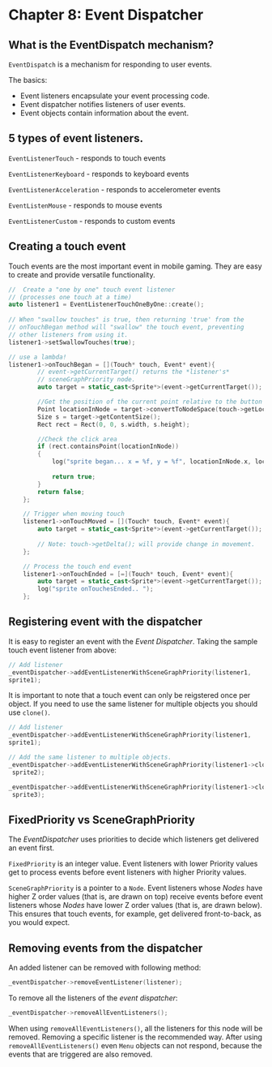 # Chapter 8: Event Dispatcher

## What is the EventDispatch mechanism?
`EventDispatch` is a mechanism for responding to user events.

The basics:

* Event listeners encapsulate your event processing code.
* Event dispatcher notifies listeners of user events.
* Event objects contain information about the event.

## 5 types of event listeners.
         
`EventListenerTouch` - responds to touch events
             
`EventListenerKeyboard` - responds to keyboard events
         
`EventListenerAcceleration` - responds to accelerometer events    
        
`EventListenMouse` - responds to mouse events
         
`EventListenerCustom` - responds to custom events   

## Creating a touch event
Touch events are the most important event in mobile gaming. They are easy to create 
and provide versatile functionality.
```cpp
//  Create a "one by one" touch event listener 
// (processes one touch at a time)
auto listener1 = EventListenerTouchOneByOne::create();
    
// When "swallow touches" is true, then returning 'true' from the
// onTouchBegan method will "swallow" the touch event, preventing 
// other listeners from using it.
listener1->setSwallowTouches(true);

// use a lambda!
listener1->onTouchBegan = [](Touch* touch, Event* event){
        // event->getCurrentTarget() returns the *listener's* 
        // sceneGraphPriority node.
        auto target = static_cast<Sprite*>(event->getCurrentTarget());

        //Get the position of the current point relative to the button
        Point locationInNode = target->convertToNodeSpace(touch->getLocation());
        Size s = target->getContentSize();
        Rect rect = Rect(0, 0, s.width, s.height);

        //Check the click area
        if (rect.containsPoint(locationInNode))
        {
            log("sprite began... x = %f, y = %f", locationInNode.x, locationInNode.y);
        
            return true;
        }
        return false;
    };

    // Trigger when moving touch
    listener1->onTouchMoved = [](Touch* touch, Event* event){
        auto target = static_cast<Sprite*>(event->getCurrentTarget());
        
        // Note: touch->getDelta(); will provide change in movement.
    };

    // Process the touch end event
    listener1->onTouchEnded = [=](Touch* touch, Event* event){
        auto target = static_cast<Sprite*>(event->getCurrentTarget());
        log("sprite onTouchesEnded.. ");
    };
```

## Registering event with the dispatcher
It is easy to register an event with the *Event Dispatcher*. Taking the sample touch event listener from above: 
```cpp
// Add listener
_eventDispatcher->addEventListenerWithSceneGraphPriority(listener1, 
sprite1);
```
It is important to note that a touch event can only be reigstered once per object. If you need to use the same listener for multiple objects you should
use `clone()`.
```cpp
// Add listener
_eventDispatcher->addEventListenerWithSceneGraphPriority(listener1, 
sprite1);

// Add the same listener to multiple objects.
_eventDispatcher->addEventListenerWithSceneGraphPriority(listener1->clone(),
 sprite2);

_eventDispatcher->addEventListenerWithSceneGraphPriority(listener1->clone(),
 sprite3);
```

## FixedPriority vs SceneGraphPriority
The *EventDispatcher* uses priorities to decide which listeners get delivered an event first.

`FixedPriority` is an integer value. Event listeners with lower Priority values get to process events before event listeners with higher Priority values.

`SceneGraphPriority` is a pointer to a `Node`. Event listeners whose *Nodes* have higher Z order values (that is, are drawn on top) receive events before event listeners whose *Nodes* have lower Z order values (that is, are drawn below). This ensures that touch events, for example, get delivered front-to-back, as you would expect.

## Removing events from the dispatcher
An added listener can be removed with following method:
```cpp
_eventDispatcher->removeEventListener(listener);
```
To remove all the listeners of the *event dispatcher*:

```cpp
_eventDispatcher->removeAllEventListeners();
```

When using `removeAllEventListeners()`, all the listeners for this node will be removed. 
Removing a specific listener is the recommended way. After using `removeAllEventListeners()` even 
`Menu` objects can not respond, because the events that are triggered are also removed.


